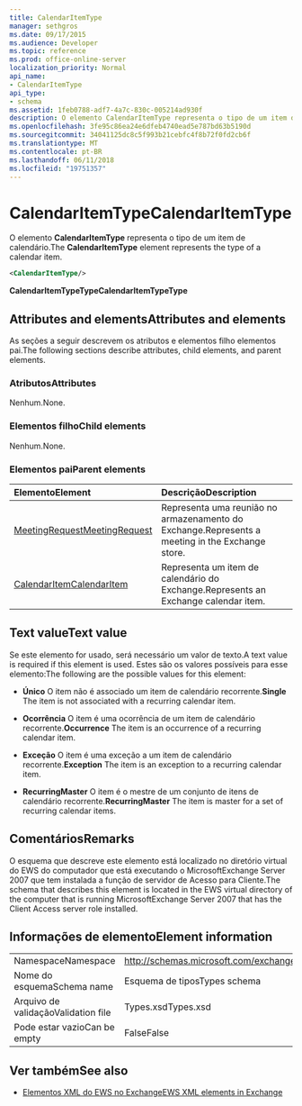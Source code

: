 ```yaml
---
title: CalendarItemType
manager: sethgros
ms.date: 09/17/2015
ms.audience: Developer
ms.topic: reference
ms.prod: office-online-server
localization_priority: Normal
api_name:
- CalendarItemType
api_type:
- schema
ms.assetid: 1feb0788-adf7-4a7c-830c-005214ad930f
description: O elemento CalendarItemType representa o tipo de um item de calendário.
ms.openlocfilehash: 3fe95c86ea24e6dfeb4740ead5e787bd63b5190d
ms.sourcegitcommit: 34041125dc8c5f993b21cebfc4f8b72f0fd2cb6f
ms.translationtype: MT
ms.contentlocale: pt-BR
ms.lasthandoff: 06/11/2018
ms.locfileid: "19751357"
---
```

# <a name="calendaritemtype"></a><span data-ttu-id="a48bc-103">CalendarItemType</span><span class="sxs-lookup"><span data-stu-id="a48bc-103">CalendarItemType</span></span>

<span data-ttu-id="a48bc-104">O elemento **CalendarItemType** representa o tipo de um item de calendário.</span><span class="sxs-lookup"><span data-stu-id="a48bc-104">The **CalendarItemType** element represents the type of a calendar item.</span></span> 
  
```xml
<CalendarItemType/>
```

 <span data-ttu-id="a48bc-105">**CalendarItemTypeType**</span><span class="sxs-lookup"><span data-stu-id="a48bc-105">**CalendarItemTypeType**</span></span>
## <a name="attributes-and-elements"></a><span data-ttu-id="a48bc-106">Attributes and elements</span><span class="sxs-lookup"><span data-stu-id="a48bc-106">Attributes and elements</span></span>

<span data-ttu-id="a48bc-107">As seções a seguir descrevem os atributos e elementos filho elementos pai.</span><span class="sxs-lookup"><span data-stu-id="a48bc-107">The following sections describe attributes, child elements, and parent elements.</span></span>
  
### <a name="attributes"></a><span data-ttu-id="a48bc-108">Atributos</span><span class="sxs-lookup"><span data-stu-id="a48bc-108">Attributes</span></span>

<span data-ttu-id="a48bc-109">Nenhum.</span><span class="sxs-lookup"><span data-stu-id="a48bc-109">None.</span></span>
  
### <a name="child-elements"></a><span data-ttu-id="a48bc-110">Elementos filho</span><span class="sxs-lookup"><span data-stu-id="a48bc-110">Child elements</span></span>

<span data-ttu-id="a48bc-111">Nenhum.</span><span class="sxs-lookup"><span data-stu-id="a48bc-111">None.</span></span>
  
### <a name="parent-elements"></a><span data-ttu-id="a48bc-112">Elementos pai</span><span class="sxs-lookup"><span data-stu-id="a48bc-112">Parent elements</span></span>

|<span data-ttu-id="a48bc-113">**Elemento**</span><span class="sxs-lookup"><span data-stu-id="a48bc-113">**Element**</span></span>|<span data-ttu-id="a48bc-114">**Descrição**</span><span class="sxs-lookup"><span data-stu-id="a48bc-114">**Description**</span></span>|
|:-----|:-----|
|[<span data-ttu-id="a48bc-115">MeetingRequest</span><span class="sxs-lookup"><span data-stu-id="a48bc-115">MeetingRequest</span></span>](meetingrequest.md) <br/> |<span data-ttu-id="a48bc-116">Representa uma reunião no armazenamento do Exchange.</span><span class="sxs-lookup"><span data-stu-id="a48bc-116">Represents a meeting in the Exchange store.</span></span>  <br/> |
|[<span data-ttu-id="a48bc-117">CalendarItem</span><span class="sxs-lookup"><span data-stu-id="a48bc-117">CalendarItem</span></span>](calendaritem.md) <br/> |<span data-ttu-id="a48bc-118">Representa um item de calendário do Exchange.</span><span class="sxs-lookup"><span data-stu-id="a48bc-118">Represents an Exchange calendar item.</span></span>  <br/> |
   
## <a name="text-value"></a><span data-ttu-id="a48bc-119">Text value</span><span class="sxs-lookup"><span data-stu-id="a48bc-119">Text value</span></span>

<span data-ttu-id="a48bc-120">Se este elemento for usado, será necessário um valor de texto.</span><span class="sxs-lookup"><span data-stu-id="a48bc-120">A text value is required if this element is used.</span></span> <span data-ttu-id="a48bc-121">Estes são os valores possíveis para esse elemento:</span><span class="sxs-lookup"><span data-stu-id="a48bc-121">The following are the possible values for this element:</span></span>
  
- <span data-ttu-id="a48bc-122">**Único** O item não é associado um item de calendário recorrente.</span><span class="sxs-lookup"><span data-stu-id="a48bc-122">**Single** The item is not associated with a recurring calendar item.</span></span> 
    
- <span data-ttu-id="a48bc-123">**Ocorrência** O item é uma ocorrência de um item de calendário recorrente.</span><span class="sxs-lookup"><span data-stu-id="a48bc-123">**Occurrence** The item is an occurrence of a recurring calendar item.</span></span> 
    
- <span data-ttu-id="a48bc-124">**Exceção** O item é uma exceção a um item de calendário recorrente.</span><span class="sxs-lookup"><span data-stu-id="a48bc-124">**Exception** The item is an exception to a recurring calendar item.</span></span> 
    
- <span data-ttu-id="a48bc-125">**RecurringMaster** O item é o mestre de um conjunto de itens de calendário recorrente.</span><span class="sxs-lookup"><span data-stu-id="a48bc-125">**RecurringMaster** The item is master for a set of recurring calendar items.</span></span> 
    
## <a name="remarks"></a><span data-ttu-id="a48bc-126">Comentários</span><span class="sxs-lookup"><span data-stu-id="a48bc-126">Remarks</span></span>

<span data-ttu-id="a48bc-127">O esquema que descreve este elemento está localizado no diretório virtual do EWS do computador que está executando o MicrosoftExchange Server 2007 que tem instalada a função de servidor de Acesso para Cliente.</span><span class="sxs-lookup"><span data-stu-id="a48bc-127">The schema that describes this element is located in the EWS virtual directory of the computer that is running MicrosoftExchange Server 2007 that has the Client Access server role installed.</span></span>
  
## <a name="element-information"></a><span data-ttu-id="a48bc-128">Informações de elemento</span><span class="sxs-lookup"><span data-stu-id="a48bc-128">Element information</span></span>

|||
|:-----|:-----|
|<span data-ttu-id="a48bc-129">Namespace</span><span class="sxs-lookup"><span data-stu-id="a48bc-129">Namespace</span></span>  <br/> |http://schemas.microsoft.com/exchange/services/2006/types  <br/> |
|<span data-ttu-id="a48bc-130">Nome do esquema</span><span class="sxs-lookup"><span data-stu-id="a48bc-130">Schema name</span></span>  <br/> |<span data-ttu-id="a48bc-131">Esquema de tipos</span><span class="sxs-lookup"><span data-stu-id="a48bc-131">Types schema</span></span>  <br/> |
|<span data-ttu-id="a48bc-132">Arquivo de validação</span><span class="sxs-lookup"><span data-stu-id="a48bc-132">Validation file</span></span>  <br/> |<span data-ttu-id="a48bc-133">Types.xsd</span><span class="sxs-lookup"><span data-stu-id="a48bc-133">Types.xsd</span></span>  <br/> |
|<span data-ttu-id="a48bc-134">Pode estar vazio</span><span class="sxs-lookup"><span data-stu-id="a48bc-134">Can be empty</span></span>  <br/> |<span data-ttu-id="a48bc-135">False</span><span class="sxs-lookup"><span data-stu-id="a48bc-135">False</span></span>  <br/> |
   
## <a name="see-also"></a><span data-ttu-id="a48bc-136">Ver também</span><span class="sxs-lookup"><span data-stu-id="a48bc-136">See also</span></span>



- [<span data-ttu-id="a48bc-137">Elementos XML do EWS no Exchange</span><span class="sxs-lookup"><span data-stu-id="a48bc-137">EWS XML elements in Exchange</span></span>](ews-xml-elements-in-exchange.md)

